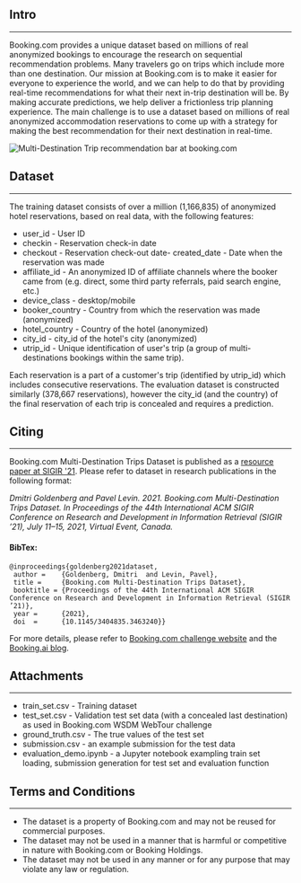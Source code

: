 ## Intro
----------------------
Booking.com provides a unique dataset based on millions of real anonymized bookings to encourage the research on sequential recommendation problems.
Many travelers go on trips which include more than one destination. Our mission at Booking.com is to make it easier for everyone to experience the world, and we can help to do that by providing real-time recommendations for what their next in-trip destination will be. By making accurate predictions, we help deliver a frictionless trip planning experience.
The main challenge is to use a dataset based on millions of real anonymized accommodation reservations to come up with a strategy for making the best recommendation for their next destination in real-time.

![Multi-Destination Trip recommendation bar at booking.com](https://github.com/bookingcom/ml-dataset-mdt/blob/main/mlt_example.jpg)

## Dataset
-------------------
The training dataset consists of over a million (1,166,835) of anonymized hotel reservations, based on real data, with the following features:
- user_id - User ID
- checkin - Reservation check-in date
- checkout - Reservation check-out date- created_date - Date when the reservation was made
- affiliate_id - An anonymized ID of affiliate channels where the booker came from (e.g. direct, some third party referrals, paid search engine, etc.)
- device_class - desktop/mobile
- booker_country - Country from which the reservation was made (anonymized)
- hotel_country - Country of the hotel (anonymized)
- city_id - city_id of the hotel's city (anonymized)
- utrip_id - Unique identification of user's trip (a group of multi-destinations bookings within the same trip).

Each reservation is a part of a customer's trip (identified by utrip_id) which includes consecutive reservations. 
The evaluation dataset is constructed similarly (378,667 reservations), however the city_id (and the country) of the final reservation of each trip is concealed and requires a prediction.



## Citing
----------------------
Booking.com Multi-Destination Trips Dataset is published as a [resource paper at SIGIR '21](https://doi.org/10.1145/3404835.3463240). Please refer to dataset in research publications in the following format:

*Dmitri Goldenberg and Pavel Levin. 2021. Booking.com Multi-Destination Trips Dataset. In Proceedings of the 44th International ACM SIGIR Conference on Research and Development in Information Retrieval (SIGIR ’21), July 11–15, 2021, Virtual Event, Canada.* 

#### BibTex:
```
@inproceedings{goldenberg2021dataset,
 author =    {Goldenberg, Dmitri  and Levin, Pavel},
 title =     {Booking.com Multi-Destination Trips Dataset},
 booktitle = {Proceedings of the 44th International ACM SIGIR Conference on Research and Development in Information Retrieval (SIGIR ’21)},
 year =      {2021},
 doi  =      {10.1145/3404835.3463240}}
```

For more details, please refer to [Booking.com challenge website](https://www.bookingchallenge.com/) and the [Booking.ai blog](https://booking.ai/).



## Attachments
----------------------
- train_set.csv - Training dataset
- test_set.csv - Validation test set data (with a concealed last destination) as used in Booking.com WSDM WebTour challenge
- ground_truth.csv - The true values of the test set
- submission.csv - an example submission for the test data
- evaluation_demo.ipynb - a Jupyter notebook exampling train set loading, submission generation for test set and evaluation function


## Terms and Conditions
----------------------
- The dataset is a property of Booking.com and may not be reused for commercial purposes.
- The dataset may not be used in a manner that is harmful or competitive in nature with Booking.com or Booking Holdings.
- The dataset may not be used in any manner or for any purpose that may violate any law or regulation.
